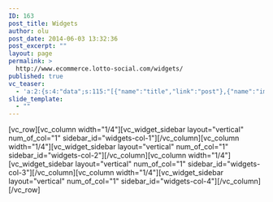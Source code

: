 ```yaml
---
ID: 163
post_title: Widgets
author: olu
post_date: 2014-06-03 13:32:36
post_excerpt: ""
layout: page
permalink: >
  http://www.ecommerce.lotto-social.com/widgets/
published: true
vc_teaser:
  - 'a:2:{s:4:"data";s:115:"[{"name":"title","link":"post"},{"name":"image","image":"featured","link":"none"},{"name":"text","mode":"excerpt"}]";s:7:"bgcolor";s:0:"";}'
slide_template:
  - ""
---
```

[vc_row][vc_column width="1/4"][vc_widget_sidebar layout="vertical" num_of_col="1" sidebar_id="widgets-col-1"][/vc_column][vc_column width="1/4"][vc_widget_sidebar layout="vertical" num_of_col="1" sidebar_id="widgets-col-2"][/vc_column][vc_column width="1/4"][vc_widget_sidebar layout="vertical" num_of_col="1" sidebar_id="widgets-col-3"][/vc_column][vc_column width="1/4"][vc_widget_sidebar layout="vertical" num_of_col="1" sidebar_id="widgets-col-4"][/vc_column][/vc_row]